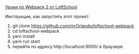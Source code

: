 
[Уроки по Webpack 2 от LoftSchool][1]

Инструкции, как запустить этот проект:
1. git clone https://github.com/mrOrlando/loftschool-webpack
2. cd loftschool-webpack
3. yarn install
4. yarn run start
5. перейти по адресу http://localhost:9000/ в браузере

[1]:https://youtu.be/X6qde-zvw00?list=PLbZerpEHZ8s0GgEcddz186-xRs8X0t0rA
